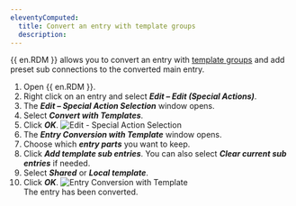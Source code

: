 ```yaml
---
eleventyComputed:
  title: Convert an entry with template groups 
  description: 
---
```


{{ en.RDM }} allows you to convert an entry with [template groups](/rdm/windows/commands/file/templates/creating-templates/)  and add preset sub connections to the converted main entry.

1. Open {{ en.RDM }}.
1. Right click on an entry and select ***Edit – Edit (Special Actions)***.
1. The ***Edit – Special Action Selection*** window opens. 
1. Select ***Convert with Templates***.
1. Click ***OK***.
![ Edit - Special Action Selection](https://webdevolutions.blob.core.windows.net/docs/en/kb/KB6209.png)  
1. The ***Entry Conversion with Template*** window opens.
1. Choose which ***entry parts*** you want to keep. 
1. Click ***Add template sub entries***. You can also select ***Clear current sub entries*** if needed.
1. Select ***Shared*** or ***Local template***.
1. Click ***OK***.
![Entry Conversion with Template](https://webdevolutions.blob.core.windows.net/docs/en/kb/KB6212.png)  
The entry has been converted. 

